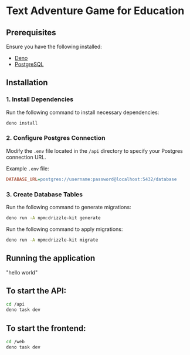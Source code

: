 # Text Adventure Game for Education

## Prerequisites

Ensure you have the following installed:

- [Deno](https://deno.land/)
- [PostgreSQL](https://www.postgresql.org/)

## Installation

### 1. Install Dependencies

Run the following command to install necessary dependencies:

```bash
deno install
```

### 2. Configure Postgres Connection

Modify the `.env` file located in the `/api` directory to specify your Postgres connection URL.

Example `.env` file:

```ini
DATABASE_URL=postgres://username:password@localhost:5432/database
```

### 3. Create Database Tables

Run the following command to generate migrations:

```bash
deno run -A npm:drizzle-kit generate
```

Run the following command to apply migrations:

```bash
deno run -A npm:drizzle-kit migrate
```

## Running the application

"hello world"

## To start the API:

```bash
cd /api
deno task dev
```

## To start the frontend:
```bash
cd /web
deno task dev
```